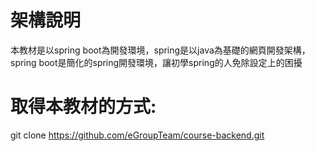 # 架構說明
本教材是以spring boot為開發環境，spring是以java為基礎的網頁開發架構，spring boot是簡化的spring開發環境，讓初學spring的人免除設定上的困擾

# 取得本教材的方式:
git clone https://github.com/eGroupTeam/course-backend.git
